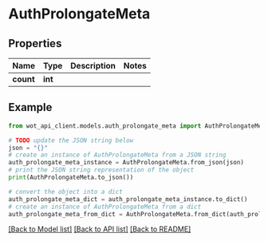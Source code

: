 # AuthProlongateMeta


## Properties

Name | Type | Description | Notes
------------ | ------------- | ------------- | -------------
**count** | **int** |  | 

## Example

```python
from wot_api_client.models.auth_prolongate_meta import AuthProlongateMeta

# TODO update the JSON string below
json = "{}"
# create an instance of AuthProlongateMeta from a JSON string
auth_prolongate_meta_instance = AuthProlongateMeta.from_json(json)
# print the JSON string representation of the object
print(AuthProlongateMeta.to_json())

# convert the object into a dict
auth_prolongate_meta_dict = auth_prolongate_meta_instance.to_dict()
# create an instance of AuthProlongateMeta from a dict
auth_prolongate_meta_from_dict = AuthProlongateMeta.from_dict(auth_prolongate_meta_dict)
```
[[Back to Model list]](../README.md#documentation-for-models) [[Back to API list]](../README.md#documentation-for-api-endpoints) [[Back to README]](../README.md)



